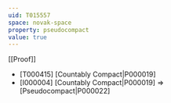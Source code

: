 ```yaml
---
uid: T015557
space: novak-space
property: pseudocompact
value: true
---
```

[[Proof]]

* [T000415] [Countably Compact|P000019]
* [I000004] [Countably Compact|P000019] => [Pseudocompact|P000022]

